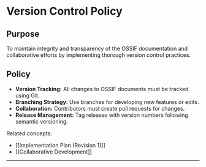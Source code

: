 # Version Control Policy

## Purpose

To maintain integrity and transparency of the OSSIF documentation and collaborative efforts by implementing thorough version control practices.

## Policy

- **Version Tracking:** All changes to OSSIF documents must be tracked using Git.
- **Branching Strategy:** Use branches for developing new features or edits.
- **Collaboration:** Contributors must create pull requests for changes.
- **Release Management:** Tag releases with version numbers following semantic versioning.

Related concepts:

- [[Implementation Plan (Revision 1)]]
- [[Collaborative Development]]

---

